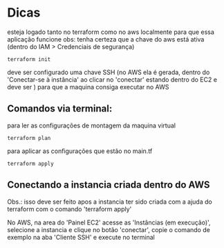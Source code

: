 # Dicas

esteja logado tanto no terraform como no aws localmente para que essa aplicação funcione
obs: tenha certeza que a chave do aws está ativa (dentro do IAM > Credenciais de segurança)

```
terraform init
```

deve ser configurado uma chave SSH (no AWS ela é gerada, dentro do 'Conectar-se à instância' ao clicar no 'conectar' 
estando dentro do EC2 e deve ser ) para que a maquina consiga executar no AWS


## Comandos via terminal:

para ler as configurações de montagem da maquina virtual
```
terraform plan
```

para aplicar as configurações que estão no main.tf
```
terraform apply
```

## Conectando a instancia criada dentro do AWS
Obs.: isso deve ser feito apos a instancia ter sido criada com a ajuda do terraform com o comando 'terraform apply'


No AWS, na area do 'Painel EC2' acesse as 'Instâncias (em execução)', selecione a instancia e clique no botão 'conectar',
copie o comando de exemplo na aba 'Cliente SSH' e execute no terminal

